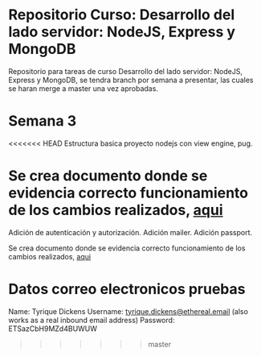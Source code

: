# Repositorio Curso: Desarrollo del lado servidor: NodeJS, Express y MongoDB

Repositorio para tareas de curso Desarrollo del lado servidor: NodeJS, Express y MongoDB, se tendra branch por semana a presentar, las cuales se haran merge a master una vez aprobadas.

# Semana 3

<<<<<<< HEAD
Estructura basica proyecto nodejs con view engine, pug. 

Se crea documento donde se evidencia correcto funcionamiento de los cambios realizados, [aqui](./doc/Semana_1.docx)
=======
Adición de autenticación y autorización.
Adición mailer.
Adición passport.

Se crea documento donde se evidencia correcto funcionamiento de los cambios realizados, [aqui](./doc/Semana_3.docx)

# Datos correo electronicos pruebas
Name:	Tyrique Dickens
Username:	tyrique.dickens@ethereal.email (also works as a real inbound email address)
Password:	ETSazCbH9MZd4BUWUW
>>>>>>> master
